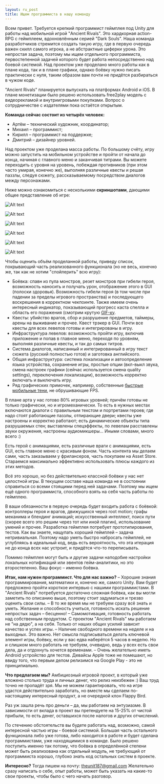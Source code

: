 ```yaml
---
layout: ru_post
title: Ищем программиста в нашу команду
---
```


Всем привет. Требуется крепкий программист геймплея под Unity для работы над мобильной игрой "Ancient Rivals". Это хардкорная action-RPG с геймплеем, вдохновлённым серией "Dark Souls". Наша команда разработчиков стремится создать такую игру, где в первую очередь важен скилл самого игрока, а не абстрактные циферки урона. Это непростая задача, поэтому мы ищем отдельного программиста, первостепенной задачей которого будет работа непосредственно над боевой системой. Над проектом уже проделано много работы как в плане кода, так и в плане графики, однако боёвку нужно писать практически с нуля, таким образом вам почти не придётся разбираться в чужом коде.

"Ancient Rivals" планируется выпускать на платформах Android и iOS. В плане монетизации было решено использовать free2play модель с видеорекламой и внутриигровыми покупками. Вопрос о сотрудничестве с издателями пока остаётся открытым.

**Команда сейчас состоит из четырёх человек:**

- Артём – технический художник, координатор;
- Михаил – программист;
- Кирилл – программист на поддержке;
- Дмитрий – дизайнер уровней.

Над проектом уже проделана масса работы. По большому счёту, игру можно запустить на мобильном устройстве и пройти от начала до конца, начиная с главного меню и заканчивая титрами. Вы можете переходить с уровня на уровень, побеждая противников (при этом часто умирая, конечно же), выполняя различные квесты и решая паззлы, следуя сюжету, рассказываемому посредством диалогов между персонажами.

Ниже можно ознакомиться с несколькими **скриншотами**, дающими общее представление об игре:

![Alt text](http://i.imgur.com/F1VPSqr.jpg)

![Alt text](http://i.imgur.com/ogxNP3Q.jpg)

![Alt text](http://i.imgur.com/c1lZgUp.jpg)

![Alt text](http://i.imgur.com/SaPvwsT.jpg)

![Alt text](http://i.imgur.com/J8xhYNm.jpg)

![Alt text](http://i.imgur.com/sNjZwMP.jpg)

Чтобы оценить объём проделанной работы, приведу список, покрывающий часть реализованного функционала (но не весь, конечно же, так как не хотим "спойлерить" всю игру):

- Боёвка: спавн из пула монстров, резет монстров при гибели героя, возможность наносить и получать урон, отображение этого в GUI (полоски здоровья). Возможность гибели героя (в том числе при падении за пределы игрового пространства) и последующего воскрешения в корректном чекпоинте. Также имеем очень интересный индикатор, показывающий прогресс каста спелла и область его поражения (смотрим крутую [GIF-ку](http://i.imgur.com/C4we4ke.gifv).
- Квесты: убийство врагов, сбор и разрушение предметов, таймеры, арены на выживание и прочее. Квест трэкер в GUI. Почти все квесты для всех левелов готовы и интегрированы в игру.
- Инфраструктура левелов: возможность пройти игру, включив приложение и попав в главное меню, переходя по уровням, выполняя различные квесты, и так до самых титров.
- Система диалогов, написанный и интегрированный в игру текст сюжета (русский полностью готов) и заготовка английского.
- Общая инфраструктура: система локализации и автоопределение языка устройства, сохранение игры, простые опции (вкл-выкл звука, смена настроек графики (сейчас используется смена quality settings), переключения локализации), возможность корректно включать и выключать игру.
- Ряд графических примочек, например, собственные [быстрые мобильные тени](http://ancient-rivals.com/ru-mobile-shadows), не обрушивающие FPS.

В плане арта у нас готово 80% игровых уровней; причём готовы не только графически, но и игромеханически. То есть в нужных местах включаются диалоги с правильным текстом и портретами героев; где надо стоят работающие паззлы, отпирающие двери; квесты уже настроены и корректно работают; есть динамические объекты типа разрушаемых стен; выставлены спецэффекты, по левелам расставлены звуки окружения, настроены аудиомикшеры... Иными словами, много всего :)

Есть герой с анимациями, есть различные враги с анимациями, есть GUI, есть главное меню с красивым фоном. Часть контента мы делаем сами, часть заказываем у фрилансеров, часть покупаем на Asset Store. Стараемся максимально эффективно использовать плюсы каждого из этих методов.

Всё это хорошо, но без действительно классной боёвки у нас нет целостной игры. В текущем составе наша команда не в состоянии справиться со всеми стоящими перед ней задачами. Поэтому мы ищем ещё одного программиста, способного взять на себя часть работы по геймплею.

В ваши обязанности в первую очередь будет входить работа с боёвкой: контроллеры героя и врагов, движущихся через root motion; графы меканима и блендинг анимаций; искусственный интеллект, поиск пути (скорее всего это решим через тот или иной плагин), использование умений и прочее. Разработка геймплея потребует прототипирования, тестов. Как вы знаете, нащупать хороший геймплей – задача нетривиальная. Поэтому надо уметь быстро набросать геймплей, не углубляясь в идеальный код, ведь есть вероятность, что эта итерация не до конца всех нас устроит, и придётся что-то переписывать.

Помимо геймплея могут быть и другие задачи наподобие настройки локальных нотификаций или эвентов гейм-аналитики, но это второстепенно. Ваш фокус – именно боёвка.

**Итак, нам нужен программист. Что для нас важно?**
– Хорошие знания программирования, математики и, конечно же, самого Unity. Вам будет предложено пройти короткое интервью с нашими программистами. В "Ancient Rivals" потребуется достаточно сложная боёвка, как вы могли заметить по описанию выше, поэтому стоит задуматься и трезво оценить свои силы.
– В то же время мы не требуем сразу всё знать и уметь. Желание и способность учиться, готовность искать решение непростых задач – бесценно!
– Самомотивация, готовность работать над собственным продуктом. С проектом "Ancient Rivals" мы работаем не "на дядю", а на себя. Только от наших общих усилий зависит качество и успех игры.
– Наличие свободного времени на неделе и на выходных. Это важно. Нет смысла подписываться делать ключевой элемент игры, боёвку, если у вас едва наберётся 5 часов в неделю. Но и слишком много работать не требуем, очевидно, ведь у всех есть свои дела, да и отдохнуть хочется временами.
– Очень желательно иметь Android устройство для тестов. Девайсы Apple тоже не помешают, но ввиду того, что первым делом релизимся на Google Play - это не принципиально.

**Что предлагаем мы?**
Амбициозный игровой проект, в который уже вложено столько труда и личных денег, что релиз неизбежен :) Ваш труд точно не пропадёт зря. Мы не можем гарантировать, что на игре удастся действительно заработать, но вместе мы сделаем по-настоящему интересный продукт, а не очередной клон Flappy Bird.

Раз уж зашла речь про деньги – да, мы работаем на энтузиазме. В зависимости от вклада в проект вы претендуете на 15-25% от чистой прибыли, то есть денег, оставшихся после налогов и других отчислений.

По стечению обстоятельств вы будете работать над, возможно, самой интересной частью игры - боевой системой. Большая часть остального функционала либо уже готова, либо находится в работе и будет сделана программистами, уже находящимися в команде. Было решено поступить именно так потому, что боёвка в определённой степени может быть реализована как отдельный модуль, не требующий от программиста хорошо, глубоко знать код остальных систем в проекте. 

**Интересно?**
Тогда пишем на почту: theunit187@gmail.com 
Желательно сразу написать о себе, опыт работы, может быть указать на какие-то свои проекты, чтобы было с чего начать разговор.
